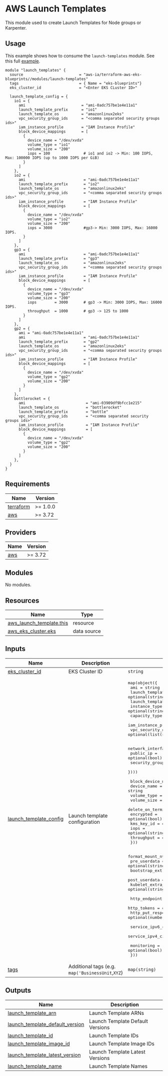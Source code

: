# AWS Launch Templates

This module used to create Launch Templates for Node groups or Karpenter.

## Usage

This example shows how to consume the `launch-templates` module. See this full [example](../../examples/karpenter/main.tf).

```hcl
module "launch_templates" {
  source                         = "aws-ia/terraform-aws-eks-blueprints//modules/launch-templates"
  tags                           = { Name = "eks-blueprints"}
  eks_cluster_id                 = "<Enter EKS CLuster ID>"

  launch_template_config = {
    io1 = {
      ami                         = "ami-0adc757be1e4e11a1"
      launch_template_prefix      = "io1"
      launch_template_os          = "amazonlinux2eks"
      vpc_security_group_ids      = "<comma separated security groups ids>"
      iam_instance_profile        = "IAM Instance Profile"
      block_device_mappings       = [
        {
          device_name = "/dev/xvda"
          volume_type = "io1"
          volume_size = "200"
          iops = 100               # io1 and io2 -> Min: 100 IOPS, Max: 100000 IOPS (up to 1000 IOPS per GiB)
        }
      ]
    },
    io2 = {
      ami                          = "ami-0adc757be1e4e11a1"
      launch_template_prefix       = "io2"
      launch_template_os           = "amazonlinux2eks"
      vpc_security_group_ids       = "<comma separated security groups ids>"
      iam_instance_profile         = "IAM Instance Profile"
      block_device_mappings        = [
        {
          device_name = "/dev/xvda"
          volume_type = "io2"
          volume_size = "200"
          iops = 3000              #gp3-> Min: 3000 IOPS, Max: 16000 IOPS.
        }
      ]
    },
    gp3 = {
      ami                          = "ami-0adc757be1e4e11a1"
      launch_template_prefix       = "gp3"
      launch_template_os           = "amazonlinux2eks"
      vpc_security_group_ids       = "<comma separated security groups ids>"
      iam_instance_profile         = "IAM Instance Profile"
      block_device_mappings        = [
        {
          device_name = "/dev/xvda"
          volume_type = "gp3"
          volume_size = "200"
          iops        = 3000       # gp3 -> Min: 3000 IOPS, Max: 16000 IOPS.
          throughput  = 1000       # gp3 -> 125 to 1000
        }
      ]
    },
    gp2 = {
      ami = "ami-0adc757be1e4e11a1"
      ami                          = "ami-0adc757be1e4e11a1"
      launch_template_prefix       = "gp2"
      launch_template_os           = "amazonlinux2eks"
      vpc_security_group_ids       = "<comma separated security groups ids>"
      iam_instance_profile         = "IAM Instance Profile"
      block_device_mappings        = [
        {
          device_name = "/dev/xvda"
          volume_type = "gp2"
          volume_size = "200"
        }
      ]
    },
    bottlerocket = {
      ami                           = "ami-03909df9bfcc1e215"
      launch_template_os            = "bottlerocket"
      launch_template_prefix        = "bottle"
      vpc_security_group_ids        = "<comma separated security groups ids>"
      iam_instance_profile          = "IAM Instance Profile"
      block_device_mappings         = [
        {
          device_name = "/dev/xvda"
          volume_type = "gp2"
          volume_size = "200"
        }
      ]
    },
  }
}
```

<!-- BEGINNING OF PRE-COMMIT-TERRAFORM DOCS HOOK -->
## Requirements

| Name | Version |
|------|---------|
| <a name="requirement_terraform"></a> [terraform](#requirement\_terraform) | >= 1.0.0 |
| <a name="requirement_aws"></a> [aws](#requirement\_aws) | >= 3.72 |

## Providers

| Name | Version |
|------|---------|
| <a name="provider_aws"></a> [aws](#provider\_aws) | >= 3.72 |

## Modules

No modules.

## Resources

| Name | Type |
|------|------|
| [aws_launch_template.this](https://registry.terraform.io/providers/hashicorp/aws/latest/docs/resources/launch_template) | resource |
| [aws_eks_cluster.eks](https://registry.terraform.io/providers/hashicorp/aws/latest/docs/data-sources/eks_cluster) | data source |

## Inputs

| Name | Description | Type | Default | Required |
|------|-------------|------|---------|:--------:|
| <a name="input_eks_cluster_id"></a> [eks\_cluster\_id](#input\_eks\_cluster\_id) | EKS Cluster ID | `string` | n/a | yes |
| <a name="input_launch_template_config"></a> [launch\_template\_config](#input\_launch\_template\_config) | Launch template configuration | <pre>map(object({<br>    ami                    = string<br>    launch_template_os     = optional(string)<br>    launch_template_prefix = string<br>    instance_type          = optional(string)<br>    capacity_type          = optional(string)<br>    iam_instance_profile   = optional(string)<br>    vpc_security_group_ids = optional(list(string)) # conflicts with network_interfaces<br><br>    network_interfaces = optional(list(object({<br>      public_ip       = optional(bool)<br>      security_groups = optional(list(string))<br>    })))<br><br>    block_device_mappings = list(object({<br>      device_name           = string<br>      volume_type           = string<br>      volume_size           = string<br>      delete_on_termination = optional(bool)<br>      encrypted             = optional(bool)<br>      kms_key_id            = optional(string)<br>      iops                  = optional(string)<br>      throughput            = optional(string)<br>    }))<br><br>    format_mount_nvme_disk = optional(bool)<br>    pre_userdata           = optional(string)<br>    bootstrap_extra_args   = optional(string)<br>    post_userdata          = optional(string)<br>    kubelet_extra_args     = optional(string)<br><br>    http_endpoint               = optional(string)<br>    http_tokens                 = optional(string)<br>    http_put_response_hop_limit = optional(number)<br><br>    service_ipv6_cidr = optional(string)<br>    service_ipv4_cidr = optional(string)<br><br>    monitoring = optional(bool)<br>  }))</pre> | n/a | yes |
| <a name="input_tags"></a> [tags](#input\_tags) | Additional tags (e.g. `map('BusinessUnit`,`XYZ`) | `map(string)` | `{}` | no |

## Outputs

| Name | Description |
|------|-------------|
| <a name="output_launch_template_arn"></a> [launch\_template\_arn](#output\_launch\_template\_arn) | Launch Template ARNs |
| <a name="output_launch_template_default_version"></a> [launch\_template\_default\_version](#output\_launch\_template\_default\_version) | Launch Template Default Versions |
| <a name="output_launch_template_id"></a> [launch\_template\_id](#output\_launch\_template\_id) | Launch Template IDs |
| <a name="output_launch_template_image_id"></a> [launch\_template\_image\_id](#output\_launch\_template\_image\_id) | Launch Template Image IDs |
| <a name="output_launch_template_latest_version"></a> [launch\_template\_latest\_version](#output\_launch\_template\_latest\_version) | Launch Template Latest Versions |
| <a name="output_launch_template_name"></a> [launch\_template\_name](#output\_launch\_template\_name) | Launch Template Names |
<!-- END OF PRE-COMMIT-TERRAFORM DOCS HOOK -->
